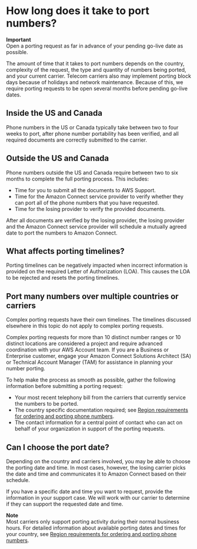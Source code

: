 # How long does it take to port numbers?<a name="how-long-for-number-porting"></a>

**Important**  
Open a porting request as far in advance of your pending go\-live date as possible\.

The amount of time that it takes to port numbers depends on the country, complexity of the request, the type and quantity of numbers being ported, and your current carrier\. Telecom carriers also may implement porting block days because of holidays and network maintenance\. Because of this, we require porting requests to be open several months before pending go\-live dates\.

## Inside the US and Canada<a name="how-long-porting-us"></a>

Phone numbers in the US or Canada typically take between two to four weeks to port, after phone number portability has been verified, and all required documents are correctly submitted to the carrier\. 

## Outside the US and Canada<a name="how-long-non-us-porting"></a>

Phone numbers outside the US and Canada require between two to six months to complete the full porting process\. This includes: 
+ Time for you to submit all the documents to AWS Support\.
+ Time for the Amazon Connect service provider to verify whether they can port all of the phone numbers that you have requested\.
+ Time for the losing provider to verify the provided documents\.

After all documents are verified by the losing provider, the losing provider and the Amazon Connect service provider will schedule a mutually agreed date to port the numbers to Amazon Connect\. 

## What affects porting timelines?<a name="what-affects-porting-timelines"></a>

Porting timelines can be negatively impacted when incorrect information is provided on the required Letter of Authorization \(LOA\)\. This causes the LOA to be rejected and resets the porting timelines\. 

## Port many numbers over multiple countries or carriers<a name="porting-many-numbers-many-countries"></a>

Complex porting requests have their own timelines\. The timelines discussed elsewhere in this topic do not apply to complex porting requests\. 

Complex porting requests for more than 10 distinct number ranges or 10 distinct locations are considered a project and require advanced coordination with your AWS Account team\. If you are a Business or Enterprise customer, engage your Amazon Connect Solutions Architect \(SA\) or Technical Account Manager \(TAM\) for assistance in planning your number porting\. 

To help make the process as smooth as possible, gather the following information before submitting a porting request: 
+ Your most recent telephony bill from the carriers that currently service the numbers to be ported\. 
+ The country specific documentation required; see [Region requirements for ordering and porting phone numbers](phone-number-requirements.md)\. 
+ The contact information for a central point of contact who can act on behalf of your organization in support of the porting requests\.

## Can I choose the port date?<a name="choosing-port-date"></a>

Depending on the country and carriers involved, you may be able to choose the porting date and time\. In most cases, however, the losing carrier picks the date and time and communicates it to Amazon Connect based on their schedule\. 

If you have a specific date and time you want to request, provide the information in your support case\. We will work with our carrier to determine if they can support the requested date and time\. 

**Note**  
Most carriers only support porting activity during their normal business hours\. For detailed information about available porting dates and times for your country, see [Region requirements for ordering and porting phone numbers](phone-number-requirements.md)\.